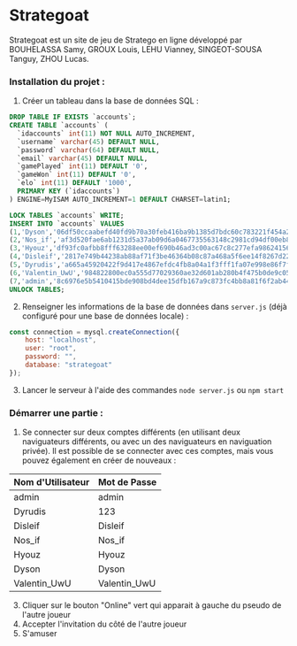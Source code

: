 # Strategoat
Strategoat est un site de jeu de Stratego en ligne développé par BOUHELASSA Samy, GROUX Louis, LEHU Vianney, SINGEOT-SOUSA Tanguy, ZHOU Lucas.

### Installation du projet :

1. Créer un tableau dans la base de données SQL :
```SQL
DROP TABLE IF EXISTS `accounts`;
CREATE TABLE `accounts` (
  `idaccounts` int(11) NOT NULL AUTO_INCREMENT,
  `username` varchar(45) DEFAULT NULL,
  `password` varchar(64) DEFAULT NULL,
  `email` varchar(45) DEFAULT NULL,
  `gamePlayed` int(11) DEFAULT '0',
  `gameWon` int(11) DEFAULT '0',
  `elo` int(11) DEFAULT '1000',
  PRIMARY KEY (`idaccounts`)
) ENGINE=MyISAM AUTO_INCREMENT=1 DEFAULT CHARSET=latin1;

LOCK TABLES `accounts` WRITE;
INSERT INTO `accounts` VALUES
(1,'Dyson','06df50ccaabefd40fd9b70a30feb416ba9b1385d7bdc60c783221f454a21c164','Dyson@strategoat.com',13,6,983),
(2,'Nos_if','af3d520fae6ab1231d5a37ab09d6a0467735563148c2981cd94df00eb889a3aa','Nos_if@strategoat.com',11,5,976),
(3,'Hyouz','df93fc0afbb8fff63288ee00ef690b46ad3c00ac67c8c277efa98624156d04f0','Hyouz@strategoat.com',8,5,1034),
(4,'Disleif','2817e749b44238ab88af71f3be46364b08c87a468a5f6ee14f8267d22f37b985','Disleif@strategoat.com',24,13,1134),
(5,'Dyrudis','a665a45920422f9d417e4867efdc4fb8a04a1f3fff1fa07e998e86f7f7a27ae3','Dyrudis@strategoat.com',48,35,1432),
(6,'Valentin_UwU','984822800ec0a555d77029360ae32d601ab280b4f475b0de9c05bc94cf3203ef','Valentin_UwU@strategoat.com',57,57,1890),
(7,'admin','8c6976e5b5410415bde908bd4dee15dfb167a9c873fc4bb8a81f6f2ab448a918','admin@admin.admin',0,0,9999);
UNLOCK TABLES;
```
2. Renseigner les informations de la base de données dans `server.js` (déjà configuré pour une base de données locale) :
```js
const connection = mysql.createConnection({
    host: "localhost",
    user: "root",
    password: "",
    database: "strategoat"
});
```
3. Lancer le serveur à l'aide des commandes `node server.js` ou `npm start`

### Démarrer une partie :

1. Se connecter sur deux comptes différents (en utilisant deux naviguateurs différents, ou avec un des naviguateurs en naviguation privée). Il est possible de se connecter avec ces comptes, mais vous pouvez également en créer de nouveaux :

Nom d'Utilisateur | Mot de Passe
----------------- | ------------
admin | admin
Dyrudis | 123
Disleif | Disleif
Nos_if | Nos_if
Hyouz | Hyouz
Dyson | Dyson
Valentin_UwU | Valentin_UwU

3. Cliquer sur le bouton "Online" vert qui apparait à gauche du pseudo de l'autre joueur
4. Accepter l'invitation du côté de l'autre joueur
5. S'amuser
